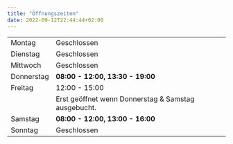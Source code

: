```yaml
---
title: "Öffnungszeiten"
date: 2022-09-12T22:44:44+02:00
---
```


|||
|-------------|------------------------------------------------------|
| Montag      | Geschlossen                                          |		
| Dienstag    | Geschlossen                                          |
| Mittwoch	  | Geschlossen                                          | 
| Donnerstag  |  **08:00 - 12:00, 13:30 - 19:00**                    |
| Freitag 	  |    12:00 - 15:00                                     |	
|             | Erst geöffnet wenn Donnerstag & Samstag ausgebucht.  |
| Samstag     |  **08:00 - 12:00, 13:00 - 16:00**                    |	
| Sonntag     | Geschlossen                                          |	

